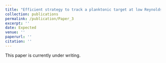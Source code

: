 ```yaml
---
title: "Efficient strategy to track a planktonic target at low Reynolds number."
collection: publications
permalink: /publication/Paper_3
excerpt: ''
date: Expected
venue: ''
paperurl: ''
citation: ''
---
```

This paper is currently under writing.
